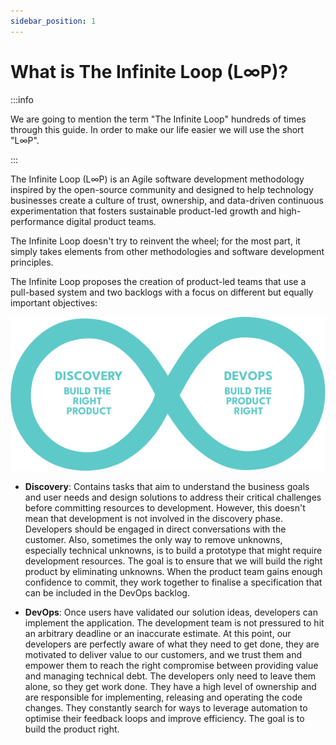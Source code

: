 ```yaml
---
sidebar_position: 1
---
```


# What is The Infinite Loop (L∞P)?

:::info

We are going to mention the term "The Infinite Loop" hundreds of times through this guide. In order to make our life easier we will use the short "L∞P".

:::

The Infinite Loop (L∞P) is an Agile software development methodology inspired by the open-source community and designed to help technology businesses create a culture of trust, ownership, and data-driven continuous experimentation that fosters sustainable product-led growth and high-performance digital product teams.

The Infinite Loop doesn't try to reinvent the wheel; for the most part, it simply takes elements from other methodologies and software development principles. 

The Infinite Loop proposes the creation of product-led teams that use a pull-based system and two backlogs with a focus on different but equally important objectives:

<p align="center">
  <img src="/img/loop-b.png" />
</p>

- **Discovery**: Contains tasks that aim to understand the business goals and user needs and design solutions to address their critical challenges before committing resources to development. However, this doesn't mean that development is not involved in the discovery phase. Developers should be engaged in direct conversations with the customer. Also, sometimes the only way to remove unknowns, especially technical unknowns, is to build a prototype that might require development resources. The goal is to ensure that we will build the right product by eliminating unknowns. When the product team gains enough confidence to commit, they work together to finalise a specification that can be included in the DevOps backlog.

- **DevOps**: Once users have validated our solution ideas, developers can implement the application. The development team is not pressured to hit an arbitrary deadline or an inaccurate estimate. At this point, our developers are perfectly aware of what they need to get done, they are motivated to deliver value to our customers, and we trust them and empower them to reach the right compromise between providing value and managing technical debt. The developers only need to leave them alone, so they get work done. They have a high level of ownership and are responsible for implementing, releasing and operating the code changes. They constantly search for ways to leverage automation to optimise their feedback loops and improve efficiency. The goal is to build the product right.